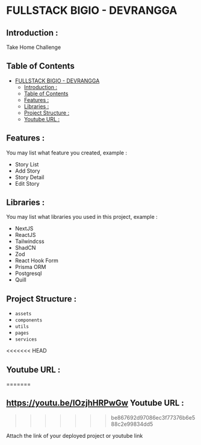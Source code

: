 # FULLSTACK BIGIO - DEVRANGGA

## <a name="introduction"></a> Introduction :

Take Home Challenge

## Table of Contents

- [FULLSTACK BIGIO - DEVRANGGA](#fullstack-bigio---devrangga)
  - [ Introduction :](#-introduction-)
  - [Table of Contents](#table-of-contents)
  - [ Features :](#-features-)
  - [ Libraries :](#-libraries-)
  - [ Project Structure :](#-project-structure-)
  - [ Youtube URL :](#-youtube-url-)

## <a name="features"></a> Features :

You may list what feature you created, example :

- Story List
- Add Story
- Story Detail
- Edit Story

## <a name="libraries"></a> Libraries :

You may list what libraries you used in this project, example :

- NextJS
- ReactJS
- Tailwindcss
- ShadCN
- Zod
- React Hook Form
- Prisma ORM
- Postgresql
- Quill

## <a name="project-structures"></a> Project Structure :

- `assets`
- `components`
- `utils`
- `pages`
- `services`

<<<<<<< HEAD
## <a name="youtube-link"></a> Youtube URL :
=======
## <a name="apk-link">https://youtu.be/IOzjhHRPwGw</a> Youtube URL :
>>>>>>> be867692d97086ec3f77376b6e588c2e99834dd5

Attach the link of your deployed project or youtube link

